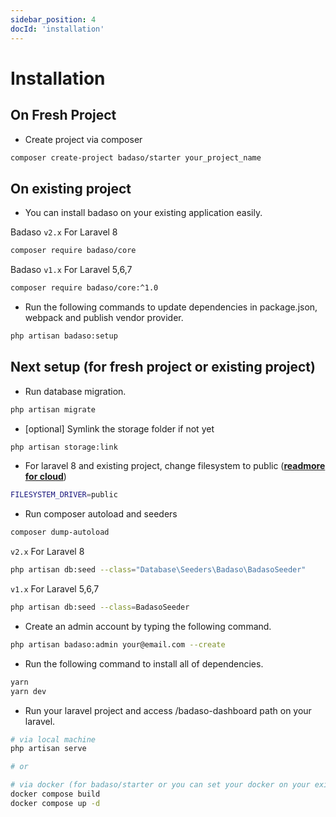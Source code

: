 ```yaml
---
sidebar_position: 4
docId: 'installation'
---
```


# Installation

## On Fresh Project
- Create project via composer
```bash
composer create-project badaso/starter your_project_name
```

## On existing project
- You can install badaso on your existing application easily.

Badaso `v2.x` For Laravel 8
```bash
composer require badaso/core
 ```

Badaso `v1.x` For Laravel 5,6,7
```bash
composer require badaso/core:^1.0
 ```

- Run the following commands to update dependencies in package.json, webpack and publish vendor provider.
```bash
php artisan badaso:setup
 ```

## Next setup (for fresh project or existing project)

- Run database migration.
```bash
php artisan migrate
 ```

- [optional] Symlink the storage folder if not yet
```bash
php artisan storage:link
 ```

- For laravel 8 and existing project, change filesystem to public (**[readmore for cloud](/core-concept/storage)**)
```bash
FILESYSTEM_DRIVER=public
 ```

- Run composer autoload and seeders
```bash
composer dump-autoload
 ```

`v2.x` For Laravel 8
```bash
php artisan db:seed --class="Database\Seeders\Badaso\BadasoSeeder"
```

`v1.x` For Laravel 5,6,7
```bash
php artisan db:seed --class=BadasoSeeder
```

- Create an admin account by typing the following command.
```bash
php artisan badaso:admin your@email.com --create
```

- Run the following command to install all of dependencies.
```bash
yarn
yarn dev
```

- Run your laravel project and access /badaso-dashboard path on your laravel.
```bash
# via local machine
php artisan serve

# or

# via docker (for badaso/starter or you can set your docker on your existing project)
docker compose build
docker compose up -d
```

